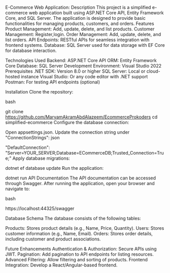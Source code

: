 E-Commerce Web Application:
Description
This project is a simplified e-commerce web application built using ASP.NET Core API, Entity Framework Core, and SQL Server. The application is designed to provide basic functionalities for managing products, customers, and orders.
Features
Product Management: Add, update, delete, and list products.
Customer Management: Register,login.
Order Management: Add, update, delete, and list orders.
API Endpoints: RESTful APIs for seamless integration with frontend systems.
Database: SQL Server used for data storage with EF Core for database interaction.

Technologies Used
Backend: ASP.NET Core API
ORM: Entity Framework Core
Database: SQL Server
Development Environment: Visual Studio 2022
Prerequisites
.NET SDK: Version 8.0 or higher
SQL Server: Local or cloud-hosted instance
Visual Studio: Or any code editor with .NET support
Postman: For testing API endpoints (optional)

Installation
Clone the repository:

bash

git clone https://github.com/MaryamAkramAbdAlazeem/EcommerceProkoders
cd simplified-ecommerce
Configure the database connection:

Open appsettings.json.
Update the connection string under "ConnectionStrings":
json

"DefaultConnection": "Server=YOUR_SERVER;Database=ECommerceDB;Trusted_Connection=True;"
Apply database migrations:

dotnet ef database update
Run the application:

dotnet run
API Documentation
The API documentation can be accessed through Swagger. After running the application, open your browser and navigate to:

bash

https://localhost:44325/swagger

Database Schema
The database consists of the following tables:

Products: Stores product details (e.g., Name, Price, Quantity).
Users: Stores customer information (e.g., Name, Email).
Orders: Stores order details, including customer and product associations.

Future Enhancements
Authentication & Authorization: Secure APIs using JWT.
Pagination: Add pagination to API endpoints for listing resources.
Advanced Filtering: Allow filtering and sorting of products.
Frontend Integration: Develop a React/Angular-based frontend.
